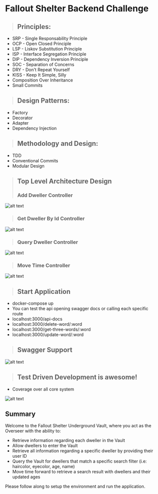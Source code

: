 # Fallout Shelter Backend Challenge

> ## Principles:
* SRP - Single Responsability Principle
* OCP - Open Closed Principle
* LSP - Liskov Substitution Principle
* ISP - Interface Segregation Principle
* DIP - Dependency Inversion Principle
* SOC - Separation of Concerns
* DRY - Don't Repeat Yourself
* KISS - Keep It Simple, Silly
* Composition Over Inheritance
* Small Commits

> ## Design Patterns:
* Factory
* Decorator
* Adapter
* Dependency Injection 

>## Methodology and Design:
* TDD
* Conventional Commits
* Modular Design

>## Top Level Architecture Design
>### Add Dweller Controller
![alt text](https://user-images.githubusercontent.com/6265325/126898107-5791b1a4-e602-4aaf-8187-4a667ceb6647.png)
>### Get Dweller By Id Controller
![alt text](https://user-images.githubusercontent.com/6265325/126898109-818f6b76-b145-4d05-ae9b-92a74e102dfa.png)
>### Query Dweller Controller
![alt text](https://user-images.githubusercontent.com/6265325/126898110-1dcf2dbb-c70a-412e-9808-b67a86d6fcd9.png)
>### Move Time Controller
![alt text](https://user-images.githubusercontent.com/6265325/126898111-39936b4b-ae2e-46e8-a229-f772dc4c7191.png)


>## Start Application
* docker-compose up
* You can test the api opening swagger docs or calling each specific route
* localhost:3000/api-docs
* localhost:3000/delete-word/:word
* localhost:3000/get-three-words/:word
* localhost:3000/update-word/:word

>## Swagger Support
![alt text](https://user-images.githubusercontent.com/6265325/126898416-c34b9ec2-08a7-4bf2-bf67-d821a8136513.png)

>## Test Driven Development is awesome!
* Coverage over all core system

![alt text](https://user-images.githubusercontent.com/6265325/126898330-a0a75873-dfcf-4172-8e3e-bcc45a201fca.png)


## Summary
Welcome to the Fallout Shelter Underground Vault, where you act as the Overseer with the ability to:
 * Retrieve information regarding each dweller in the Vault
 * Allow dwellers to enter the Vault
 * Retrieve all information regarding a specific dweller by providing their user ID
 * Query the Vault for dwellers that match a specific search filter (i.e: haircolor, eyecolor, age, name)
 * Move time forward to retrieve a search result with dwellers and their updated ages 
 
Please follow along to setup the environment and run the application. 
 
